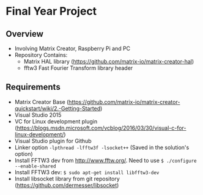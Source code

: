 # Final Year Project

## Overview
- Involving Matrix Creator, Raspberry Pi and PC
- Repository Contains:
	- Matrix HAL library (https://github.com/matrix-io/matrix-creator-hal)
	- fftw3 Fast Fourier Transform library header

## Requirements
- Matrix Creator Base (https://github.com/matrix-io/matrix-creator-quickstart/wiki/2.-Getting-Started)
- Visual Studio 2015
- VC for Linux development plugin (https://blogs.msdn.microsoft.com/vcblog/2016/03/30/visual-c-for-linux-development/)
- Visual Studio plugin for Github
- Linker option `-lpthread -lfftw3f -lsocket++` (Saved in the solution's option)
- Install FFTW3 dev from http://www.fftw.org/. Need to use `$ ./configure --enable-shared`
- Install FFTW3 dev: `$ sudo apt-get install libfftw3-dev`
- Install libsocket library from git repository (https://github.com/dermesser/libsocket)
